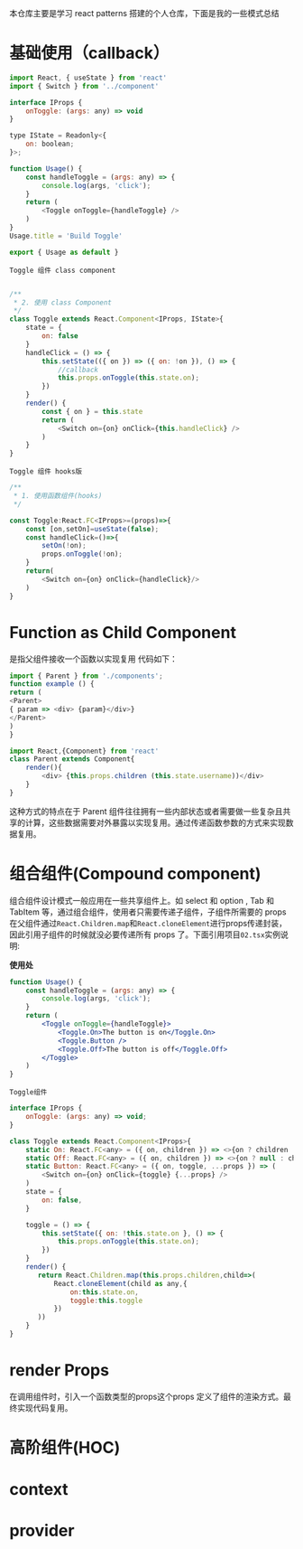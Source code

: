 本仓库主要是学习 react patterns 搭建的个人仓库，下面是我的一些模式总结

# 基础使用（callback）
```js
import React, { useState } from 'react'
import { Switch } from '../component'

interface IProps {
    onToggle: (args: any) => void
}

type IState = Readonly<{
    on: boolean;
}>;

function Usage() {
    const handleToggle = (args: any) => {
        console.log(args, 'click');
    }
    return (
        <Toggle onToggle={handleToggle} />
    )
}
Usage.title = 'Build Toggle'

export { Usage as default }
```

`Toggle 组件 class component`

```js

/**
 * 2. 使用 class Component
 */
class Toggle extends React.Component<IProps, IState>{
    state = {
        on: false
    }
    handleClick = () => {
        this.setState(({ on }) => ({ on: !on }), () => {
            //callback
            this.props.onToggle(this.state.on);
        })
    }
    render() {
        const { on } = this.state
        return (
            <Switch on={on} onClick={this.handleClick} />
        )
    }
}

```

`Toggle 组件 hooks版`

```js
/**
 * 1. 使用函数组件(hooks)
 */

const Toggle:React.FC<IProps>=(props)=>{
    const [on,setOn]=useState(false);
    const handleClick=()=>{
        setOn(!on);
        props.onToggle(!on);
    }
    return(
        <Switch on={on} onClick={handleClick}/>
    )
}

```

# Function as Child Component
是指父组件接收一个函数以实现复用 代码如下：
```js
import { Parent } from './components';
function example () {
return (
<Parent>
{ param => <div> {param}</div>}
</Parent>
)
}
```

```js
import React,{Component} from 'react'
class Parent extends Component{
    render(){
        <div> {this.props.children (this.state.username))</div>
    }
}

```
这种方式的特点在于 Parent 组件往往拥有一些内部状态或者需要做一些复杂且共享的计算，这些数据需要对外暴露以实现复用。通过传递函数参数的方式来实现数据复用。

# 组合组件(Compound component)
组合组件设计模式一般应用在一些共享组件上。如 select 和 option , Tab 和TabItem 等，通过组合组件，使用者只需要传递子组件，子组件所需要的 props 在父组件通过`React.Children.map`和`React.cloneElement`进行props传递封装，因此引用子组件的时候就没必要传递所有 props 了。下面引用项目`02.tsx`实例说明:

**使用处**
```jsx
function Usage() {
    const handleToggle = (args: any) => {
        console.log(args, 'click');
    }
    return (
        <Toggle onToggle={handleToggle}>
            <Toggle.On>The button is on</Toggle.On>
            <Toggle.Button />
            <Toggle.Off>The button is off</Toggle.Off>
        </Toggle>
    )
}
```

`Toggle组件`

```js
interface IProps {
    onToggle: (args: any) => void;
}

class Toggle extends React.Component<IProps>{
    static On: React.FC<any> = ({ on, children }) => <>{on ? children : null}</>
    static Off: React.FC<any> = ({ on, children }) => <>{on ? null : children}</>
    static Button: React.FC<any> = ({ on, toggle, ...props }) => (
        <Switch on={on} onClick={toggle} {...props} />
    )
    state = {
        on: false,
    }

    toggle = () => {
        this.setState({ on: !this.state.on }, () => {
            this.props.onToggle(this.state.on);
        })
    }
    render() {
       return React.Children.map(this.props.children,child=>(
           React.cloneElement(child as any,{
               on:this.state.on,
               toggle:this.toggle
           })
       ))
    }
}
```

# render Props
在调用组件时，引入一个函数类型的props这个props 定义了组件的渲染方式。最终实现代码复用。

# 高阶组件(HOC)

# context
# provider